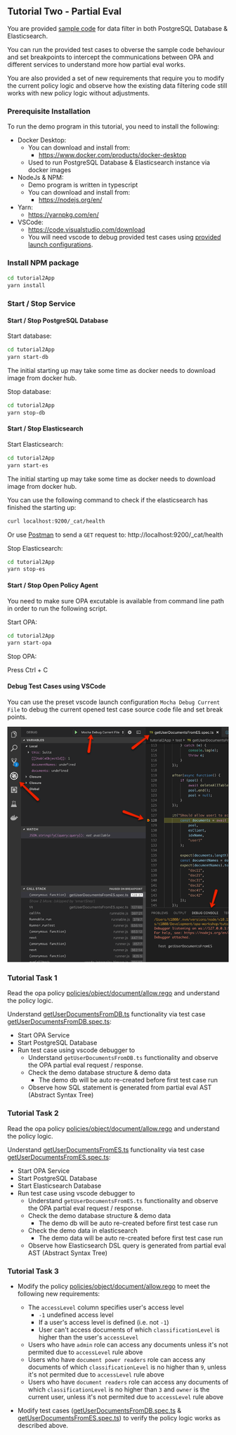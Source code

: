 ## Tutorial Two - Partial Eval

You are provided [sample code](./tutorial2App) for data filter in both PostgreSQL Database & Elasticsearch.

You can run the provided test cases to obverse the sample code behaviour and set breakpoints to intercept the communications between OPA and different services to understand more how partial eval works.

You are also provided a set of new requirements that require you to modify the current policy logic and observe how the existing data filtering code still works with new policy logic without adjustments.


### Prerequisite Installation

To run the demo program in this tutorial, you need to install the following:

- Docker Desktop: 
  - You can download and install from:
    - https://www.docker.com/products/docker-desktop
  - Used to run PostgreSQL Database & Elasticsearch instance via docker images
- NodeJs & NPM: 
  - Demo program is written in typescript
  - You can download and install from:
    - https://nodejs.org/en/
- Yarn:
  - https://yarnpkg.com/en/
- VSCode:
  - https://code.visualstudio.com/download 
  - You will need vscode to debug provided test cases using [provided launch configurations](./.vscode/launch.json).


### Install NPM package

```bash
cd tutorial2App
yarn install
```

### Start / Stop Service

#### Start / Stop PostgreSQL Database

Start database:

```bash
cd tutorial2App
yarn start-db
```

The initial starting up may take some time as docker needs to download image from docker hub.

Stop database:

```bash
cd tutorial2App
yarn stop-db
```

#### Start / Stop Elasticsearch

Start Elasticsearch:

```bash
cd tutorial2App
yarn start-es
```

The initial starting up may take some time as docker needs to download image from docker hub.

You can use the following command to check if the elasticsearch has finished the starting up:

```bash
curl localhost:9200/_cat/health
```

Or use [Postman](https://www.getpostman.com/) to send a `GET` request to: http://localhost:9200/_cat/health

Stop Elasticsearch:

```bash
cd tutorial2App
yarn stop-es
```

####  Start / Stop Open Policy Agent

You need to make sure OPA excutable is available from command line path in order to run the following script.

Start OPA:

```bash
cd tutorial2App
yarn start-opa
```

Stop OPA:

Press Ctrl + C

#### Debug Test Cases using VSCode

You can use the preset vscode launch configuration `Mocha Debug Current File` to debug the current opened test case source code file and set break points.

![vscode](https://raw.githubusercontent.com/t83714/opa-workshop/master/vscode.png)

### Tutorial Task 1

Read the opa policy [policies/object/document/allow.rego](./policies/object/document/allow.rego) and understand the policy logic. 

Understand [getUserDocumentsFromDB.ts](./tutorial2App/getUserDocumentsFromDB.ts) functionality via test case [getUserDocumentsFromDB.spec.ts](./tutorial2App/test/getUserDocumentsFromDB.spec.ts):

- Start OPA Service
- Start PostgreSQL Database
- Run test case using vscode debugger to 
  - Understand `getUserDocumentsFromDB.ts` functionality and observe the OPA partial eval request / response.
  - Check the demo database structure & demo data
    - The demo db will be auto re-created before first test case run
  - Observe how SQL statement is generated from partial eval AST (Abstract Syntax Tree)

### Tutorial Task 2

Read the opa policy [policies/object/document/allow.rego](./policies/object/document/allow.rego) and understand the policy logic.

Understand [getUserDocumentsFromES.ts](./tutorial2App/getUserDocumentsFromES.ts) functionality via test case [getUserDocumentsFromES.spec.ts](./tutorial2App/test/getUserDocumentsFromES.spec.ts):

- Start OPA Service
- Start PostgreSQL Database
- Start Elasticsearch Database
- Run test case using vscode debugger to 
  - Understand `getUserDocumentsFromES.ts` functionality and observe the OPA partial eval request / response.
  - Check the demo database structure & demo data
    - The demo db will be auto re-created before first test case run
  - Check the demo data in elasticsearch
    - The demo data will be auto re-created before first test case run
  - Observe how Elasticsearch DSL query is generated from partial eval AST (Abstract Syntax Tree)

### Tutorial Task 3

- Modify the policy [policies/object/document/allow.rego](./policies/object/document/allow.rego) to meet the following new requirements:
    - The `accessLevel` column specifies user's access level
        - `-1` undefined access level
        - If a user's access level is defined (i.e. not `-1`)
        - User can't access documents of which `classificationLevel` is higher than the user's `accessLevel`
    - Users who have `admin` role can access any documents unless it's not permited due to `accessLevel` rule above
    - Users who have `document power readers` role can access any documents of which `classificationLevel` is no higher than `9`, unless it's not permited due to `accessLevel` rule above
    - Users who have `document readers` role can access any documents of which `classificationLevel` is no higher than `3` and `owner` is the current user, unless it's not permited due to `accessLevel` rule above

- Modify test cases ([getUserDocumentsFromDB.spec.ts](./tutorial2App/test/getUserDocumentsFromDB.spec.ts) & [getUserDocumentsFromES.spec.ts](./tutorial2App/test/getUserDocumentsFromES.spec.ts)) to verify the policy logic works as described above.